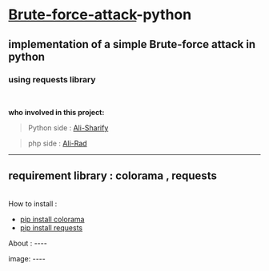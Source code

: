 # [Brute-force-attack](https://en.wikipedia.org/wiki/Brute-force_attack)-python
## implementation of a simple Brute-force attack in python
### using requests library

<br>

<!-- introduction of team  -->
**who involved in this project:**
> Python side : [Ali-Sharify](https://github.com/alisharifyy)


> php side : [Ali-Rad](https://github.com/Ali-Moattarirad)

<!--
> C# side : [CC-Mehdi](https://github.com/cc-Mehdi)
-->
---
requirement library :
colorama , requests
---
<br>
How to install :

- [pip install colorama](https://pypi.org/project/colorama/)
- [pip install requests](https://pypi.org/project/requests/)


About : ----

image: ----



